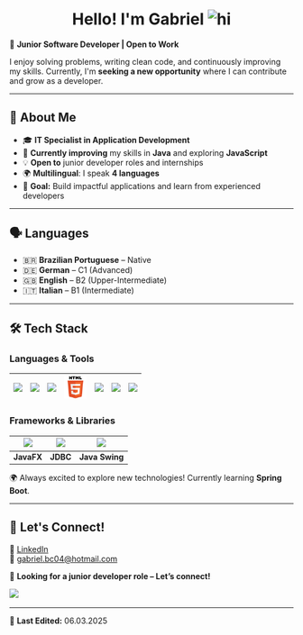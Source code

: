 <p align="center">
  <h1 align="center">Hello! I'm Gabriel <img src="https://user-images.githubusercontent.com/1303154/88677602-1635ba80-d120-11ea-84d8-d263ba5fc3c0.gif" width="28px" alt="hi"></h1>
</p>

🚀 **Junior Software Developer | Open to Work**  

I enjoy solving problems, writing clean code, and continuously improving my skills. Currently, I'm **seeking a new opportunity** where I can contribute and grow as a developer.  

---

## 🌱 About Me  
- 🎓 **IT Specialist in Application Development**
- 🚀 **Currently improving** my skills in **Java** and exploring **JavaScript**  
- 💡 **Open to** junior developer roles and internships
- 🌍 **Multilingual**: I speak **4 languages**  
- 🎯 **Goal:** Build impactful applications and learn from experienced developers  

---

## 🗣️ Languages  
- 🇧🇷 **Brazilian Portuguese** – Native  
- 🇩🇪 **German** – C1 (Advanced)  
- 🇬🇧 **English** – B2 (Upper-Intermediate)  
- 🇮🇹 **Italian** – B1 (Intermediate)  

---

## 🛠 Tech Stack  

### **Languages & Tools**  
| <img src="https://www.vectorlogo.zone/logos/java/java-vertical.svg" width="40"> | <img src="https://www.vectorlogo.zone/logos/oracle/oracle-icon.svg" width="40"> | <img src="https://www.vectorlogo.zone/logos/mysql/mysql-ar21.svg" width="40"> | <img src="https://raw.githubusercontent.com/devicons/devicon/master/icons/html5/html5-original-wordmark.svg" width="40"> | <img src="https://www.vectorlogo.zone/logos/git-scm/git-scm-icon.svg" width="40"> | <img src="https://www.vectorlogo.zone/logos/getpostman/getpostman-icon.svg" width="40"> | <img src="https://www.vectorlogo.zone/logos/visualstudio_code/visualstudio_code-icon.svg" width="40"> |
|:-:|:-:|:-:|:-:|:-:|:-:|:-:|

### **Frameworks & Libraries**  
| <img src="https://upload.wikimedia.org/wikipedia/commons/3/3f/FXML_Logo.png" width="40"> | <img src="https://upload.wikimedia.org/wikipedia/commons/8/87/Sql_data_base_with_logo.png" width="40"> | <img src="https://www.vectorlogo.zone/logos/java/java-vertical.svg" width="40"> |
|:-:|:-:|:-:|
| **JavaFX** | **JDBC** | **Java Swing** |

🌍 Always excited to explore new technologies! Currently learning **Spring Boot**.  

---

## 🤝 Let's Connect!  

💼 [LinkedIn](https://www.linkedin.com/in/gabrielmattioli1/)  
📧 gabriel.bc04@hotmail.com  

🔎 **Looking for a junior developer role – Let’s connect!**  

[<img src="https://img.shields.io/badge/linkedin-%230077B5.svg?&style=for-the-badge&logo=linkedin&logoColor=white" />](https://www.linkedin.com/in/gabrielmattioli1/)

---

📅 **Last Edited:** 06.03.2025
